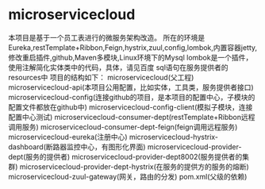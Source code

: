 # microservicecloud
本项目是基于一个员工表进行的微服务架构改造。
  所在的环境是Eureka,restTemplate+Ribbon,Feign,hystrix,zuul,config,lombok,内置容器jetty,修改重启插件,github,Maven多模块,Linux环境下的Mysql
lombok是一个插件，使用注解简化实体类中的代码，具体，请见百度
sql语句在服务提供者的resources中
项目的结构如下：
microservicecloud(父工程)
  microservicecloud-api(本项目公用配置，比如实体，工具类，服务提供者接口)
  microservicecloud-config(连接github的项目，是本项目的配置中心，子模块的配置文件都放在github中)
  microservicecloud-config-client(模拟子模块，连接配置中心测试)
  microservicecloud-consumer-dept(restTemplate+Ribbon远程调用服务)
  microservicecloud-consumer-dept-feign(feign调用远程服务)
  microservicecloud-eureka(注册中心)
  microservicecloud-hystrix-dashboard(断路器监控中心，有图形化界面)
  microservicecloud-provider-dept(服务的提供者)
  microservicecloud-provider-dept8002(服务提供者的集群)
  microservicecloud-provider-dept-hystrix(在服务的提供方的服务的熔断)
  microservicecloud-zuul-gateway(网关，路由的分发)
  pom.xml(父级的依赖)
